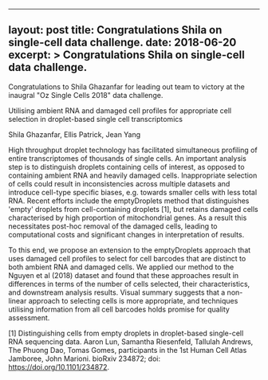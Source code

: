 ---
layout: post
title:  Congratulations Shila on single-cell data challenge.
date:   2018-06-20
excerpt: >
  Congratulations Shila on single-cell data challenge.
 ---

Congratulations to Shila Ghazanfar for leading out team to victory at the inaugral "Oz Single Cells 2018" data challenge. 


Utilising ambient RNA and damaged cell profiles for appropriate cell selection in droplet-based single cell transcriptomics

Shila Ghazanfar, Ellis Patrick, Jean Yang

High throughput droplet technology has facilitated simultaneous profiling of entire transcriptomes of thousands of single cells. An important analysis step is to distinguish droplets containing cells of interest, as opposed to containing ambient RNA and heavily damaged cells. Inappropriate selection of cells could result in inconsistencies across multiple datasets and introduce cell-type specific biases, e.g. towards smaller cells with less total RNA. Recent efforts include the emptyDroplets method that distinguishes 'empty' droplets from cell-containing droplets [1], but retains damaged cells characterised by high proportion of mitochondrial genes. As a result this necessitates post-hoc removal of the damaged cells, leading to computational costs and significant changes in interpretation of results.

To this end, we propose an extension to the emptyDroplets approach that uses damaged cell profiles to select for cell barcodes that are distinct to both ambient RNA and damaged cells. We applied our method to the Nguyen et al (2018) dataset and found that these approaches result in differences in terms of the number of cells selected, their characteristics, and downstream analysis results. Visual summary suggests that a non-linear approach to selecting cells is more appropriate, and techniques utilising information from all cell barcodes holds promise for quality assessment.


[1] Distinguishing cells from empty droplets in droplet-based single-cell RNA sequencing data. Aaron Lun, Samantha Riesenfeld, Tallulah Andrews, The Phuong Dao, Tomas Gomes, participants in the 1st Human Cell Atlas Jamboree, John Marioni. bioRxiv 234872; doi: https://doi.org/10.1101/234872.

